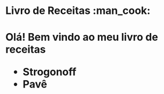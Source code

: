 <h1> Livro de Receitas :man_cook:<h1>

Olá! Bem vindo ao meu livro de receitas

- Strogonoff
- Pavê

